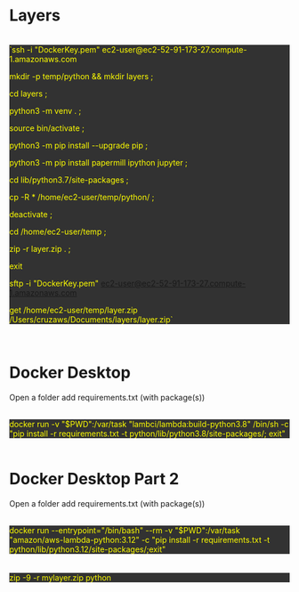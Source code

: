 # Layers

<br>
<div style="background-color: rgb(50, 50, 50);color:yellow">
`ssh -i "DockerKey.pem" ec2-user@ec2-52-91-173-27.compute-1.amazonaws.com

 

 

mkdir -p temp/python && mkdir layers ;

cd layers ;

python3 -m venv . ;

source bin/activate ;

python3 -m pip install --upgrade pip ;

python3 -m pip install papermill ipython jupyter ;

cd lib/python3.7/site-packages ;

cp -R * /home/ec2-user/temp/python/ ;

deactivate ;

cd /home/ec2-user/temp ;

zip -r layer.zip . ;

 

exit

 

sftp -i "DockerKey.pem" ec2-user@ec2-52-91-173-27.compute-1.amazonaws.com

 

get /home/ec2-user/temp/layer.zip /Users/cruzaws/Documents/layers/layer.zip`
</div>
<br>

# Docker Desktop

Open a folder add requirements.txt (with package(s))

<br>
<div style="background-color: rgb(50, 50, 50);color:yellow">
docker run -v "$PWD":/var/task "lambci/lambda:build-python3.8" /bin/sh -c "pip install -r requirements.txt -t python/lib/python3.8/site-packages/; exit"
</div>
<br>

# Docker Desktop Part 2

Open a folder add requirements.txt (with package(s)) 

<br>
<div style="background-color: rgb(50, 50, 50);color:yellow">
docker run --entrypoint="/bin/bash" --rm -v "$PWD":/var/task "amazon/aws-lambda-python:3.12" -c "pip install -r requirements.txt -t python/lib/python3.12/site-packages/;exit"
</div>
<br>

<br>
<div style="background-color: rgb(50, 50, 50);color:yellow">
zip -9 -r mylayer.zip python
</div>
<br>
